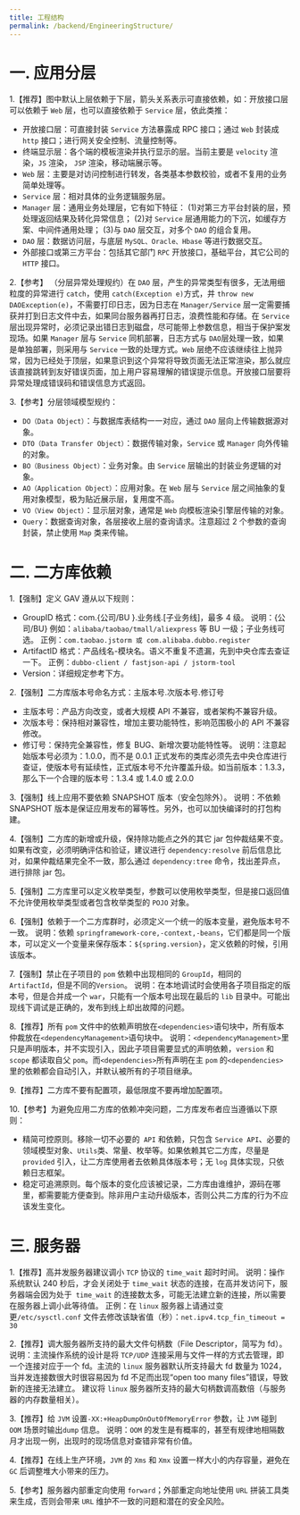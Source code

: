 ```yaml
---
title: 工程结构
permalink: /backend/EngineeringStructure/
---
```



# 一. 应用分层

1.【推荐】图中默认上层依赖于下层，箭头关系表示可直接依赖，如：开放接口层可以依赖于 `Web` 层，也可以直接依赖于 `Service` 层，依此类推：
 - 开放接口层：可直接封装 `Service` 方法暴露成 RPC 接口；通过 `Web` 封装成 `http` 接口；进行网关安全控制、流量控制等。
 - 终端显示层：各个端的模板渲染并执行显示的层。当前主要是 `velocity` 渲染，`JS` 渲染， `JSP` 渲染，移动端展示等。
 - `Web` 层：主要是对访问控制进行转发，各类基本参数校验，或者不复用的业务简单处理等。
 - `Service` 层：相对具体的业务逻辑服务层。
 - `Manager` 层：通用业务处理层，它有如下特征：
(1)对第三方平台封装的层，预处理返回结果及转化异常信息；
(2)对 `Service` 层通用能力的下沉，如缓存方案、中间件通用处理；
(3)与 `DAO` 层交互，对多个 `DAO` 的组合复用。
 - `DAO` 层：数据访问层，与底层 `MySQL、Oracle、Hbase` 等进行数据交互。
 - 外部接口或第三方平台：包括其它部门 `RPC` 开放接口，基础平台，其它公司的 `HTTP` 接口。

2.【参考】 （分层异常处理规约）在 `DAO` 层，产生的异常类型有很多，无法用细粒度的异常进行 `catch`，使用 `catch(Exception e)`方式，并 `throw new DAOException(e)`，不需要打印日志，因为日志在 `Manager/Service` 层一定需要捕获并打到日志文件中去，如果同台服务器再打日志，浪费性能和存储。在 `Service` 层出现异常时，必须记录出错日志到磁盘，尽可能带上参数信息，相当于保护案发现场。如果 `Manager` 层与 `Service` 同机部署，日志方式与 `DAO`层处理一致，如果是单独部署，则采用与 `Service` 一致的处理方式。`Web` 层绝不应该继续往上抛异常，因为已经处于顶层，如果意识到这个异常将导致页面无法正常渲染，那么就应该直接跳转到友好错误页面，加上用户容易理解的错误提示信息。开放接口层要将异常处理成错误码和错误信息方式返回。

3.【参考】分层领域模型规约：
 - `DO（Data Object）`：与数据库表结构一一对应，通过 `DAO` 层向上传输数据源对象。
 - `DTO（Data Transfer Object）`：数据传输对象，`Service` 或 `Manager` 向外传输的对象。
 - `BO（Business Object）`：业务对象。由 `Service` 层输出的封装业务逻辑的对象。
 - `AO（Application Object）`：应用对象。在 `Web` 层与 `Service` 层之间抽象的复用对象模型，极为贴近展示层，复用度不高。
 - `VO（View Object）`：显示层对象，通常是 `Web` 向模板渲染引擎层传输的对象。
 - `Query`：数据查询对象，各层接收上层的查询请求。注意超过 2 个参数的查询封装，禁止使用 `Map` 类来传输。

# 二. 二方库依赖

1.【强制】定义 GAV 遵从以下规则：
 - GroupID 格式：com.{公司/BU }.业务线.[子业务线]，最多 4 级。
说明：{公司/BU} 例如：`alibaba/taobao/tmall/aliexpress` 等 BU 一级；子业务线可选。
正例：`com.taobao.jstorm 或 com.alibaba.dubbo.register`
 - ArtifactID 格式：产品线名-模块名。语义不重复不遗漏，先到中央仓库去查证一下。
正例：`dubbo-client / fastjson-api / jstorm-tool`
 - Version：详细规定参考下方。

2.【强制】二方库版本号命名方式：主版本号.次版本号.修订号
 - 主版本号：产品方向改变，或者大规模 API 不兼容，或者架构不兼容升级。
 - 次版本号：保持相对兼容性，增加主要功能特性，影响范围极小的 API 不兼容修改。
 - 修订号：保持完全兼容性，修复 BUG、新增次要功能特性等。
说明：注意起始版本号必须为：1.0.0，而不是 0.0.1	正式发布的类库必须先去中央仓库进行查证，使版本号有延续性，正式版本号不允许覆盖升级。如当前版本：1.3.3，那么下一个合理的版本号：1.3.4 或 1.4.0 或 2.0.0

3.【强制】线上应用不要依赖 SNAPSHOT 版本（安全包除外）。
说明：不依赖 SNAPSHOT 版本是保证应用发布的幂等性。另外，也可以加快编译时的打包构建。

4.【强制】二方库的新增或升级，保持除功能点之外的其它 jar 包仲裁结果不变。如果有改变，必须明确评估和验证，建议进行 `dependency:resolve` 前后信息比对，如果仲裁结果完全不一致，那么通过 `dependency:tree` 命令，找出差异点，进行<excludes>排除 jar 包。

5.【强制】二方库里可以定义枚举类型，参数可以使用枚举类型，但是接口返回值不允许使用枚举类型或者包含枚举类型的 `POJO` 对象。

6.【强制】依赖于一个二方库群时，必须定义一个统一的版本变量，避免版本号不一致。
说明：依赖 `springframework-core,-context,-beans`，它们都是同一个版本，可以定义一个变量来保存版本：`${spring.version}`，定义依赖的时候，引用该版本。

7.【强制】禁止在子项目的 `pom` 依赖中出现相同的 `GroupId`，相同的 `ArtifactId`，但是不同的`Version`。
说明：在本地调试时会使用各子项目指定的版本号，但是合并成一个 `war`，只能有一个版本号出现在最后的 `lib` 目录中。可能出现线下调试是正确的，发布到线上却出故障的问题。

8.【推荐】所有 `pom` 文件中的依赖声明放在`<dependencies>`语句块中，所有版本仲裁放在`<dependencyManagement>`语句块中。
说明：`<dependencyManagement>`里只是声明版本，并不实现引入，因此子项目需要显式的声明依赖，`version` 和 `scope` 都读取自父 `pom`。而`<dependencies>`所有声明在主 `pom` 的`<dependencies>`里的依赖都会自动引入，并默认被所有的子项目继承。

9.【推荐】二方库不要有配置项，最低限度不要再增加配置项。

10.【参考】为避免应用二方库的依赖冲突问题，二方库发布者应当遵循以下原则：
 - 精简可控原则。移除一切不必要的` API` 和依赖，只包含 `Service API`、必要的领域模型对象、`Utils`类、常量、枚举等。如果依赖其它二方库，尽量是 `provided` 引入，让二方库使用者去依赖具体版本号；无 `log` 具体实现，只依赖日志框架。
 - 稳定可追溯原则。每个版本的变化应该被记录，二方库由谁维护，源码在哪里，都需要能方便查到。除非用户主动升级版本，否则公共二方库的行为不应该发生变化。

# 三. 服务器

1.【推荐】高并发服务器建议调小 `TCP` 协议的 `time_wait` 超时时间。
说明：操作系统默认 240 秒后，才会关闭处于 `time_wait` 状态的连接，在高并发访问下，服务器端会因为处于` time_wait` 的连接数太多，可能无法建立新的连接，所以需要在服务器上调小此等待值。
正例：在 `linux` 服务器上请通过变更`/etc/sysctl.conf` 文件去修改该缺省值（秒）：`net.ipv4.tcp_fin_timeout = 30`

2.【推荐】调大服务器所支持的最大文件句柄数（File Descriptor，简写为 fd）。
说明：主流操作系统的设计是将 `TCP/UDP` 连接采用与文件一样的方式去管理，即一个连接对应于一个 fd。主流的 `linux` 服务器默认所支持最大 fd 数量为 1024，当并发连接数很大时很容易因为 fd 不足而出现“open too many files”错误，导致新的连接无法建立。 建议将 `linux` 服务器所支持的最大句柄数调高数倍（与服务器的内存数量相关）。

3.【推荐】给 `JVM` 设置`-XX:+HeapDumpOnOutOfMemoryError` 参数，让 `JVM` 碰到 `OOM` 场景时输出`dump` 信息。
说明：`OOM` 的发生是有概率的，甚至有规律地相隔数月才出现一例，出现时的现场信息对查错非常有价值。

4.【推荐】在线上生产环境，`JVM` 的 `Xms` 和 `Xmx` 设置一样大小的内存容量，避免在 `GC` 后调整堆大小带来的压力。

5.【参考】服务器内部重定向使用 `forward`；外部重定向地址使用 `URL` 拼装工具类来生成，否则会带来 `URL` 维护不一致的问题和潜在的安全风险。